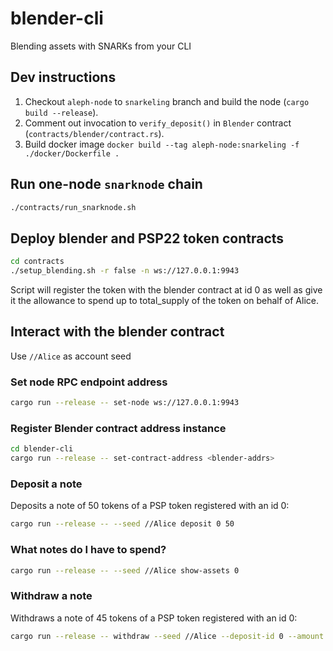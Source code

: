 # blender-cli
Blending assets with SNARKs from your CLI

## Dev instructions
1. Checkout `aleph-node` to `snarkeling` branch and build the node (`cargo build --release`).
2. Comment out invocation to `verify_deposit()` in `Blender` contract (`contracts/blender/contract.rs`).
3. Build docker image `docker build --tag aleph-node:snarkeling -f ./docker/Dockerfile .`

## Run one-node `snarknode` chain

```bash
./contracts/run_snarknode.sh
```

## Deploy blender and PSP22 token contracts

```bash
cd contracts
./setup_blending.sh -r false -n ws://127.0.0.1:9943
```

Script will register the token with the blender contract at id 0 as well as give it the allowance to spend up to total_supply of the token on behalf of Alice.

## Interact with the blender contract

Use `//Alice` as account seed

### Set node RPC endpoint address

```bash
cargo run --release -- set-node ws://127.0.0.1:9943
```

### Register Blender contract address instance

```bash
cd blender-cli
cargo run --release -- set-contract-address <blender-addrs>
```

### Deposit a note

Deposits a note of 50 tokens of a PSP token registered with an id 0:

```bash
cargo run --release -- --seed //Alice deposit 0 50
```

### What notes do I have to spend?

```bash
cargo run --release -- --seed //Alice show-assets 0
```

### Withdraw a note

Withdraws a note of 45 tokens of a PSP token registered with an id 0:

```bash
cargo run --release -- withdraw --seed //Alice --deposit-id 0 --amount 45 --recipient 5GrwvaEF5zXb26Fz9rcQpDWS57CtERHpNehXCPcNoHGKutQY
```
